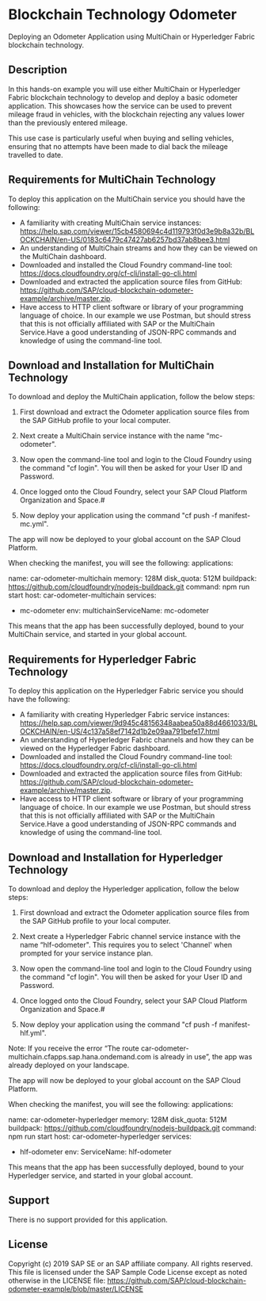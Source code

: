 # Blockchain Technology Odometer

Deploying an Odometer Application using MultiChain or Hyperledger Fabric blockchain technology.

## Description

In this hands-on example you will use either MultiChain or Hyperledger Fabric blockchain technology to develop and deploy a basic odometer application. This showcases how the service can be used to prevent mileage fraud in vehicles, with the blockchain rejecting any values lower than the previously entered mileage. 

This use case is particularly useful when buying and selling vehicles, ensuring that no attempts have been made to dial back the mileage travelled to date.

## Requirements for MultiChain Technology 

To deploy this application on the MultiChain service you should have the following:
- A familiarity with creating MultiChain service instances: https://help.sap.com/viewer/15cb4580694c4d119793f0d3e9b8a32b/BLOCKCHAIN/en-US/0183c6479c47427ab6257bd37ab8bee3.html 
- An understanding of MultiChain streams and how they can be viewed on the MultiChain dashboard. 
- Downloaded and installed the Cloud Foundry command-line tool: https://docs.cloudfoundry.org/cf-cli/install-go-cli.html
- Downloaded and extracted the application source files from GitHub: https://github.com/SAP/cloud-blockchain-odometer-example/archive/master.zip.  
- Have access to HTTP client software or library of your programming language of choice. In our example we use Postman, but should stress that this is not officially affiliated with SAP or the MultiChain Service.Have a good understanding of JSON-RPC commands and knowledge of using the command-line tool.

## Download and Installation for MultiChain Technology

To download and deploy the MultiChain application, follow the below steps:

1. First download and extract the Odometer application source files from the SAP GitHub profile to your local computer.

2. Next create a MultiChain service instance with the name “mc-odometer".

3. Now open the command-line tool and login to the Cloud Foundry using the command "cf login". You will then be asked for your User ID and Password.

4. Once logged onto the Cloud Foundry, select your SAP Cloud Platform Organization and Space.#

5. Now deploy your application using the command "cf push -f manifest-mc.yml".

The app will now be deployed to your global account on the SAP Cloud Platform. 

When checking the manifest, you will see the following:
applications:

 name: car-odometer-multichain
  memory: 128M
  disk_quota: 512M
  buildpack: https://github.com/cloudfoundry/nodejs-buildpack.git
  command: npm run start
  host: car-odometer-multichain
  services:
  - mc-odometer
  env:
    multichainServiceName: mc-odometer

This means that the app has been successfully deployed, bound to your MultiChain service, and started in your global account.
 
## Requirements for Hyperledger Fabric Technology 

To deploy this application on the Hyperledger Fabric service you should have the following:
- A familiarity with creating Hyperledger Fabric service instances: https://help.sap.com/viewer/9d945c48156348aabea50a88d4661033/BLOCKCHAIN/en-US/4c137a58ef7142d1b2e09aa791befe17.html
- An understanding of Hyperledger Fabric channels and how they can be viewed on the Hyperledger Fabric dashboard. 
- Downloaded and installed the Cloud Foundry command-line tool: https://docs.cloudfoundry.org/cf-cli/install-go-cli.html
- Downloaded and extracted the application source files from GitHub: https://github.com/SAP/cloud-blockchain-odometer-example/archive/master.zip.  
- Have access to HTTP client software or library of your programming language of choice. In our example we use Postman, but should stress that this is not officially affiliated with SAP or the MultiChain Service.Have a good understanding of JSON-RPC commands and knowledge of using the command-line tool.

## Download and Installation for Hyperledger Technology

To download and deploy the Hyperledger application, follow the below steps:

1. First download and extract the Odometer application source files from the SAP GitHub profile to your local computer. 

2. Next create a Hyperledger Fabric channel service instance with the name “hlf-odometer". This requires you to select 'Channel' when prompted for your service instance plan. 

3. Now open the command-line tool and login to the Cloud Foundry using the command "cf login". You will then be asked for your User ID and Password.

4. Once logged onto the Cloud Foundry, select your SAP Cloud Platform Organization and Space.#

5. Now deploy your application using the command "cf push -f manifest-hlf.yml".

Note: If you receive the error “The route car-odometer-multichain.cfapps.sap.hana.ondemand.com is already in use”, the app was already deployed on your landscape.

The app will now be deployed to your global account on the SAP Cloud Platform. 

When checking the manifest, you will see the following:
applications:

 name: car-odometer-hyperledger
  memory: 128M
  disk_quota: 512M
  buildpack: https://github.com/cloudfoundry/nodejs-buildpack.git
  command: npm run start
  host: car-odometer-hyperledger
  services:
  - hlf-odometer
  env:
    ServiceName: hlf-odometer

This means that the app has been successfully deployed, bound to your Hyperledger service, and started in your global account.

## Support

There is no support provided for this application.

## License

Copyright (c) 2019 SAP SE or an SAP affiliate company. All rights reserved.
This file is licensed under the SAP Sample Code License except as noted otherwise in the LICENSE file: https://github.com/SAP/cloud-blockchain-odometer-example/blob/master/LICENSE
